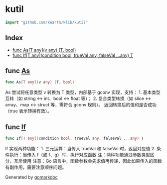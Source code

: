 <!-- Code generated by gomarkdoc. DO NOT EDIT -->

# kutil

```go
import "github.com/kearth/klib/kutil"
```

## Index

- [func As\[T any\]\(v any\) \(T, bool\)](<#As>)
- [func If\[T any\]\(condition bool, trueVal any, falseVal ...any\) T](<#If>)


<a name="As"></a>
## func [As](<https://github.com/kearth/klib/blob/master/kutil/util.go#L35>)

```go
func As[T any](v any) (T, bool)
```

As 尝试将任意类型 v 转换为 T 类型，内部基于 gconv 实现，支持： 1. 基本类型互转（如 string ↔ int、bool ↔ float 等）； 2. 复合类型转换（如 slice ↔ array、map ↔ struct 等，需符合 gconv 规则）。 返回转换后的值和是否成功（true 表示转换有效）。

<a name="If"></a>
## func [If](<https://github.com/kearth/klib/blob/master/kutil/util.go#L10>)

```go
func If[T any](condition bool, trueVal any, falseVal ...any) T
```

If 实现两种功能： 1. 三元运算：当传入 trueVal 和 falseVal 时，返回对应值 2. 条件执行：当传入 f（或 f、g）时，执行对应函数 注：两种功能通过参数类型区分，互斥使用 注意：Go 语言中，函数参数会先求值再传递，因此如果传入的函数有副作用，需要注意顺序问题。

Generated by [gomarkdoc](<https://github.com/princjef/gomarkdoc>)
